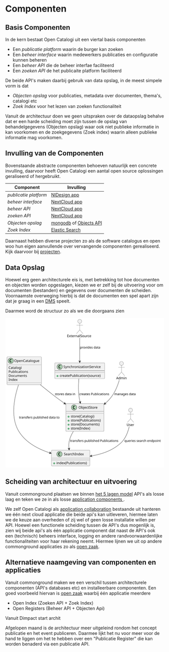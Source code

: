 # Componenten

## Basis Componenten
In de kern bestaat Open Catalogi uit een viertal basis componenten

- Een _publicatie platform_ waarin de burger kan zoeken
- Een _beheer interface_ waarin medewerkers publicaties en configuratie kunnen beheren
- Een _beheer API_ die de beheer interfae faciliteerd
- Een _zoeken API_ de het publicaite platform faciliteerd

De beide API's maken daarbij gebruik van data opslag, in de meest simpele vorm is dat 
- _Objecten opslag_ voor publicaties, metadata over documenten, thema's, catalogi etc
- _Zoek Index_ voor het lezen van zoeken functionaliteit 

Vanuit de architectuur doen we geen uitspraken over de dataopslag behalve dat er een harde scheiding moet zijn tussen de opslag van behandelgegevens (Objecten opslag) waar ook niet publieke informatie in kan voorkomen en de zoekgegevens (Zoek index) waarin alleen publieke informatie mag voorkomen.

## Invulling van de Componenten
Bovenstaande abstracte componenten behoeven natuurlijk een concrete invulling, daarvoor heeft Open Catalogi een aantal open source oplossingen geraliseerd of hergebruikt.

| Component | Invulling |
| ----------- | ----------- |
| _publicatie platform_ | [NlDesign app](https://github.com/OpenCatalogi/web-app) |
| _beheer interface_ | [NextCloud app](https://github.com/ConductionNL/opencatalogi) |
| _beheer API_ | [NextCloud app](https://github.com/ConductionNL/opencatalogi) |
| _zoeken API_ | [NextCloud app](https://github.com/ConductionNL/opencatalogi) |
| _Objecten opslag_ | [mongodb](https://github.com/mongodb/mongo) of [Objects API](https://github.com/maykinmedia/objects-api) |
| _Zoek Index_ |  [Elastic Search](https://github.com/elastic/elasticsearch) |

Daarnaast hebben diverse projecten zo als de software catalogus en open woo hun eigen aanvullende over vervangende componenten gerealiseerd. Kijk daarvoor bij [projecten](../Community/Projecten).

## Data Opslag
Hoewel erg geen architecturele eis is, met betrekking tot hoe documenten en objecten worden opgeslagen, kiezen we er zelf bij de uitvoering voor om documenten (bestanden) en gegevens over documenten de scheiden. Voornaamste overweging hierbij is dat de documenten een spel apart zijn dat je graag in een [DMS](https://en.wikipedia.org/wiki/Document_management_system) speelt.

Daarmee word de structuur zo als we die doorgaans zien 

![Basis Componenten](../assets/architecture_elastic_object.svg)

## Scheiding van architectuur en uitvoering
Vanuit commonground plaatsen we binnen [het 5 lagen model](https://componentencatalogus.commonground.nl/5-lagen-model) API's als losse laag en teken we ze in als losse [application components ](https://pubs.opengroup.org/architecture/archimate301-doc/chap09.html#_Toc489946066). 



We zelf Open Catalogi als [application collaboration](https://pubs.opengroup.org/architecture/archimate301-doc/chap09.html#_Toc489946067) bestaande uit  hanteren we één next cloud applicatie die beide api's kan uitleveren, hiermee laten we de keuze aan overheden of zij wel of geen losse installatie willen per API. Hoewel een functionele scheiding tussen de API's dus mogenlijk is, zien wij beide api's als één applicatie component dat naast de API's ook een (technisch) beheers interface, logging en andere randvoorwaardenlijke functionaliteiten voor haar rekening neemt. Hiermee lijnen we uit op andere commonground applicaties zo als [open zaak](https://openzaak.org/).

## Alternatieve naamgeving van componenten en applicaties
Vanuit commonground maken we een verschil tussen architecturele componenten (API's databases etc) en installeerbare componenten. Een goed voorbeeld hiervan is [open zaak](https://openzaak.org/) waarbij één applicatie meerdere

- Open Index (Zoeken API + Zoek Index)
- Open Registers (Beheer API + Objecten Api)

Vanuit Dimpact start archit

Afgelopen maand is de architectuur meer uitgeleind rondom het concept publicatie en het event publiceren. Daarmee lijkt het nu voor meer voor de hand te liggen om het te hebben over een "Publicatie Register" die kan worden benaderd via een publicatie API.

